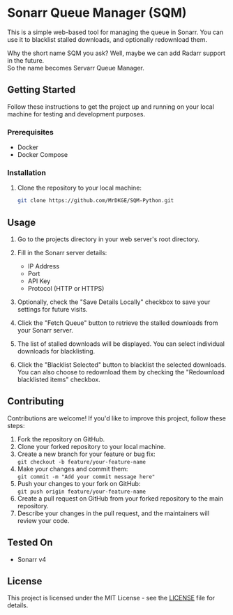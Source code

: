 # Sonarr Queue Manager (SQM)

This is a simple web-based tool for managing the queue in Sonarr. You can use it to blacklist stalled downloads, and optionally redownload them.  

Why the short name SQM you ask? Well, maybe we can add Radarr support in the future.  
So the name becomes Servarr Queue Manager.

## Getting Started

Follow these instructions to get the project up and running on your local machine for testing and development purposes.

### Prerequisites

- Docker
- Docker Compose

### Installation

1. Clone the repository to your local machine:

   ```bash
   git clone https://github.com/MrDKGE/SQM-Python.git
    ```

## Usage

1. Go to the projects directory in your web server's root directory.

2. Fill in the Sonarr server details:
    * IP Address
    * Port
    * API Key
    * Protocol (HTTP or HTTPS)
3. Optionally, check the "Save Details Locally" checkbox to save your settings for future visits.
4. Click the "Fetch Queue" button to retrieve the stalled downloads from your Sonarr server.
5. The list of stalled downloads will be displayed. You can select individual downloads for blacklisting.
6. Click the "Blacklist Selected" button to blacklist the selected downloads. You can also choose to redownload them by checking the "Redownload blacklisted items" checkbox.

## Contributing

Contributions are welcome! If you'd like to improve this project, follow these steps:

1. Fork the repository on GitHub.
2. Clone your forked repository to your local machine.
3. Create a new branch for your feature or bug fix:  
   ```git checkout -b feature/your-feature-name```
4. Make your changes and commit them:  
   ```git commit -m "Add your commit message here"```
5. Push your changes to your fork on GitHub:  
   ```git push origin feature/your-feature-name```
6. Create a pull request on GitHub from your forked repository to the main repository.
7. Describe your changes in the pull request, and the maintainers will review your code.

## Tested On
* Sonarr v4

## License

This project is licensed under the MIT License - see the [LICENSE](LICENSE) file for details. 